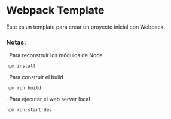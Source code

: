 # Webpack Template

Este es un template para crear un proyecto inicial con Webpack.

### Notas:

. Para reconstruir los módulos de Node
```
npm install
```

. Para construir el build
```
npm run build
```

. Para ejecutar el web server local
```
npm run start:dev
```
